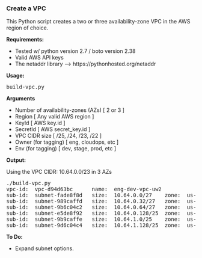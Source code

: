 ### Create a VPC

<p>
This Python script creates a two or three availability-zone VPC in the AWS region of choice.

<b>Requirements:</b>
<ul>
 <li> Tested w/ python version 2.7 / boto version 2.38
 <li> Valid AWS API keys
 <li> The netaddr library --> https://pythonhosted.org/netaddr
</ul>

<b>Usage:</b>
<p>
<pre>
build-vpc.py
</pre>

<b>Arguments</b>
<ul>
 <li> Number of availability-zones (AZs) [ 2 or 3 ]
 <li> Region [ Any valid AWS region ]
 <li> KeyId [ AWS key.id ]
 <li> SecretId [ AWS secret_key.id ]
 <li> VPC CIDR size [ /25, /24, /23, /22 ]
 <li> Owner (for tagging) [ eng, cloudops, etc ]
 <li> Env (for tagging) [ dev, stage, prod, etc ]
</ul>

<b>Output:</b>
<p>
Using the VPC CIDR: 10.64.0.0/23 in 3 AZs
<br>
<pre>
./build-vpc.py
vpc-id:  vpc-d94d63bc      name:  eng-dev-vpc-uw2
sub-id:  subnet-fade8f8d   size:  10.64.0.0/27    zone:  us-west-2a
sub-id:  subnet-989caffd   size:  10.64.0.32/27   zone:  us-west-2b
sub-id:  subnet-9b6c04c2   size:  10.64.0.64/27   zone:  us-west-2c
sub-id:  subnet-e5de8f92   size:  10.64.0.128/25  zone:  us-west-2a
sub-id:  subnet-9b9caffe   size:  10.64.1.0/25    zone:  us-west-2b
sub-id:  subnet-9d6c04c4   size:  10.64.1.128/25  zone:  us-west-2c
</pre>

<b>To Do:</b>
<ul>
 <li> Expand subnet options.
</ul>
